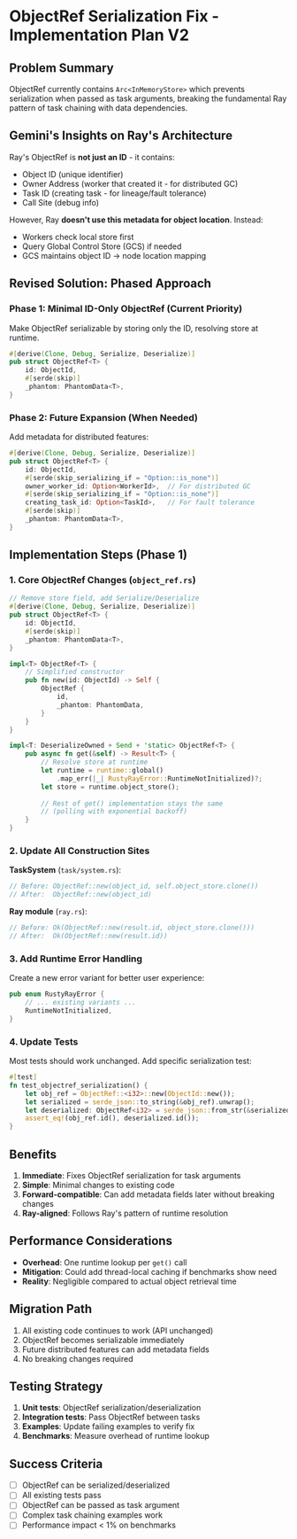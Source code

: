 # ObjectRef Serialization Fix - Implementation Plan V2

## Problem Summary
ObjectRef currently contains `Arc<InMemoryStore>` which prevents serialization when passed as task arguments, breaking the fundamental Ray pattern of task chaining with data dependencies.

## Gemini's Insights on Ray's Architecture

Ray's ObjectRef is **not just an ID** - it contains:
- Object ID (unique identifier)
- Owner Address (worker that created it - for distributed GC)
- Task ID (creating task - for lineage/fault tolerance)
- Call Site (debug info)

However, Ray **doesn't use this metadata for object location**. Instead:
- Workers check local store first
- Query Global Control Store (GCS) if needed
- GCS maintains object ID → node location mapping

## Revised Solution: Phased Approach

### Phase 1: Minimal ID-Only ObjectRef (Current Priority)
Make ObjectRef serializable by storing only the ID, resolving store at runtime.

```rust
#[derive(Clone, Debug, Serialize, Deserialize)]
pub struct ObjectRef<T> {
    id: ObjectId,
    #[serde(skip)]
    _phantom: PhantomData<T>,
}
```

### Phase 2: Future Expansion (When Needed)
Add metadata for distributed features:

```rust
#[derive(Clone, Debug, Serialize, Deserialize)]
pub struct ObjectRef<T> {
    id: ObjectId,
    #[serde(skip_serializing_if = "Option::is_none")]
    owner_worker_id: Option<WorkerId>,  // For distributed GC
    #[serde(skip_serializing_if = "Option::is_none")]
    creating_task_id: Option<TaskId>,   // For fault tolerance
    #[serde(skip)]
    _phantom: PhantomData<T>,
}
```

## Implementation Steps (Phase 1)

### 1. Core ObjectRef Changes (`object_ref.rs`)
```rust
// Remove store field, add Serialize/Deserialize
#[derive(Clone, Debug, Serialize, Deserialize)]
pub struct ObjectRef<T> {
    id: ObjectId,
    #[serde(skip)]
    _phantom: PhantomData<T>,
}

impl<T> ObjectRef<T> {
    // Simplified constructor
    pub fn new(id: ObjectId) -> Self {
        ObjectRef {
            id,
            _phantom: PhantomData,
        }
    }
}

impl<T: DeserializeOwned + Send + 'static> ObjectRef<T> {
    pub async fn get(&self) -> Result<T> {
        // Resolve store at runtime
        let runtime = runtime::global()
            .map_err(|_| RustyRayError::RuntimeNotInitialized)?;
        let store = runtime.object_store();
        
        // Rest of get() implementation stays the same
        // (polling with exponential backoff)
    }
}
```

### 2. Update All Construction Sites

**TaskSystem** (`task/system.rs`):
```rust
// Before: ObjectRef::new(object_id, self.object_store.clone())
// After:  ObjectRef::new(object_id)
```

**Ray module** (`ray.rs`):
```rust
// Before: Ok(ObjectRef::new(result.id, object_store.clone()))
// After:  Ok(ObjectRef::new(result.id))
```

### 3. Add Runtime Error Handling
Create a new error variant for better user experience:
```rust
pub enum RustyRayError {
    // ... existing variants ...
    RuntimeNotInitialized,
}
```

### 4. Update Tests
Most tests should work unchanged. Add specific serialization test:
```rust
#[test]
fn test_objectref_serialization() {
    let obj_ref = ObjectRef::<i32>::new(ObjectId::new());
    let serialized = serde_json::to_string(&obj_ref).unwrap();
    let deserialized: ObjectRef<i32> = serde_json::from_str(&serialized).unwrap();
    assert_eq!(obj_ref.id(), deserialized.id());
}
```

## Benefits
1. **Immediate**: Fixes ObjectRef serialization for task arguments
2. **Simple**: Minimal changes to existing code
3. **Forward-compatible**: Can add metadata fields later without breaking changes
4. **Ray-aligned**: Follows Ray's pattern of runtime resolution

## Performance Considerations
- **Overhead**: One runtime lookup per `get()` call
- **Mitigation**: Could add thread-local caching if benchmarks show need
- **Reality**: Negligible compared to actual object retrieval time

## Migration Path
1. All existing code continues to work (API unchanged)
2. ObjectRef becomes serializable immediately
3. Future distributed features can add metadata fields
4. No breaking changes required

## Testing Strategy
1. **Unit tests**: ObjectRef serialization/deserialization
2. **Integration tests**: Pass ObjectRef between tasks
3. **Examples**: Update failing examples to verify fix
4. **Benchmarks**: Measure overhead of runtime lookup

## Success Criteria
- [ ] ObjectRef can be serialized/deserialized
- [ ] All existing tests pass
- [ ] ObjectRef can be passed as task argument
- [ ] Complex task chaining examples work
- [ ] Performance impact < 1% on benchmarks